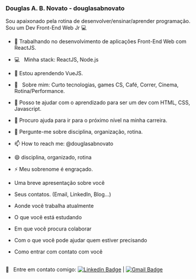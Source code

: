 ### Douglas A. B. Novato - douglasabnovato

Sou apaixonado pela rotina de desenvolver/ensinar/aprender programação.
Sou um Dev Front-End Web Jr :computer:

- 🔭 Trabalhando no desenvolvimento de aplicações Front-End Web com ReactJS.
- :computer: &nbsp; Minha stack: ReactJS, Node.js 
- 🌱 Estou aprendendo VueJS.
- 💬  &nbsp; Sobre mim: Curto tecnologias, games CS, Café, Correr, Cinema, Rotina/Performance.
- 👯 Posso te ajudar com o aprendizado para ser um dev com HTML, CSS, Javascript.
- 🤔 Procuro ajuda para ir para o próximo nível na minha carreira.
- 💬 Pergunte-me sobre disciplina, organização, rotina.
- 📫 How to reach me: @douglasabnovato
- 😄 disciplina, organizado, rotina
- ⚡ Meu sobrenome é engraçado.

- Uma breve apresentação sobre você
- Seus contatos. (Email, LinkedIn, Blog...)
- Aonde você trabalha atualmente
- O que você está estudando
- Em que você procura colaborar
- Com o que você pode ajudar quem estiver precisando
- Como entrar com contato com você

<br/> :email: &nbsp; Entre em contato comigo: [![Linkedin Badge](https://img.shields.io/badge/-douglasabnovato-blue?style=flat-square&logo=Linkedin&logoColor=white&link=https://www.linkedin.com/in/douglasabnovato/)](https://www.linkedin.com/in/douglasabnovato/) 
| 
[![Gmail Badge](https://img.shields.io/badge/-douglasabnovato@gmail.com-c14438?style=flat-square&logo=Gmail&logoColor=white&link=mailto:douglasabnovato@gmail.com)](mailto:douglasabnovato@gmail.com) 

<!--
<img width="auto" src="https://github.com/tgmarinho/tgmarinho/blob/master/banner.png">
 -->  
